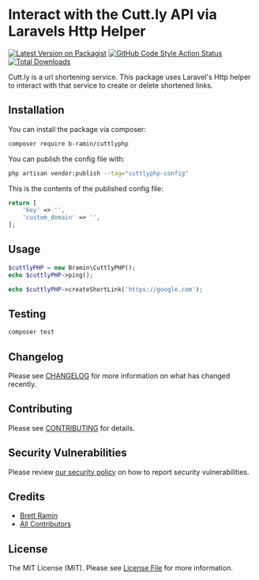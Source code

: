 # Interact with the Cutt.ly API via Laravels Http Helper

[![Latest Version on Packagist](https://img.shields.io/packagist/v/b-ramin/cuttlyphp.svg?style=flat-square)](https://packagist.org/packages/b-ramin/cuttlyphp)
[![GitHub Code Style Action Status](https://img.shields.io/github/workflow/status/b-ramin/cuttlyphp/Check%20&%20fix%20styling?label=code%20style)](https://github.com/b-ramin/cuttlyphp/actions?query=workflow%3A"Check+%26+fix+styling"+branch%3Amain)
[![Total Downloads](https://img.shields.io/packagist/dt/b-ramin/cuttlyphp.svg?style=flat-square)](https://packagist.org/packages/b-ramin/cuttlyphp)

Cutt.ly is a url shortening service. This package uses Laravel's Http helper to interact with that service to create or delete shortened links.

## Installation

You can install the package via composer:

```bash
composer require b-ramin/cuttlyphp
```

You can publish the config file with:

```bash
php artisan vendor:publish --tag="cuttlyphp-config"
```

This is the contents of the published config file:

```php
return [
    'key' => '',
    'custom_domain' => '',
];
```

## Usage

```php
$cuttlyPHP = new Bramin\CuttlyPHP();
echo $cuttlyPHP->ping();
```

```php
echo $cuttlyPHP->createShortLink('https://google.com');
```

## Testing

```bash
composer test
```

## Changelog

Please see [CHANGELOG](CHANGELOG.md) for more information on what has changed recently.

## Contributing

Please see [CONTRIBUTING](https://github.com/spatie/.github/blob/main/CONTRIBUTING.md) for details.

## Security Vulnerabilities

Please review [our security policy](../../security/policy) on how to report security vulnerabilities.

## Credits

- [Brett Ramin](https://github.com/b-ramin)
- [All Contributors](../../contributors)

## License

The MIT License (MIT). Please see [License File](LICENSE.md) for more information.
